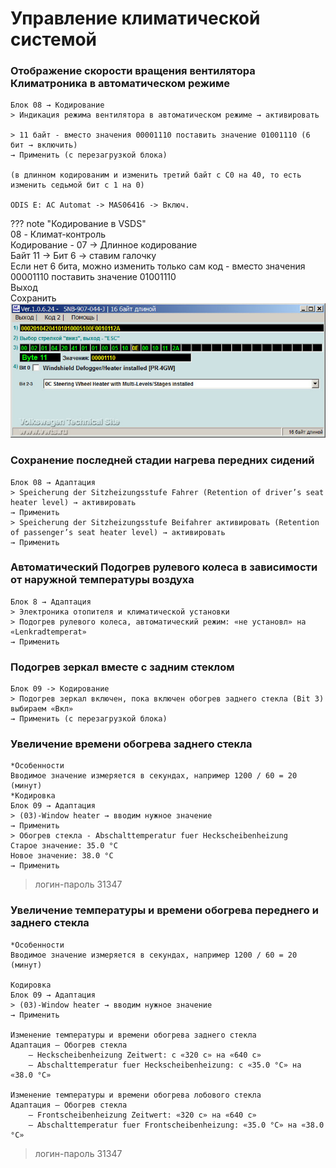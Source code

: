 # Управление климатической системой

### Отображение скорости вращения вентилятора Климатроника в автоматическом режиме

	Блок 08 → Кодирование
	> Индикация режима вентилятора в автоматическом режиме → активировать 
	
	> 11 байт - вместо значения 00001110 поставить значение 01001110 (6 бит → включить)
	→ Применить (с перезагрузкой блока)
	
	(в длинном кодированим и изменить третий байт с С0 на 40, то есть изменить седьмой бит с 1 на 0)
	
	ODIS E: AC Automat -> MAS06416 -> Включ.
	
??? note "Кодирование в VSDS"    
    08 - Климат-контроль  
    Кодирование - 07 → Длинное кодирование  
    Байт 11 → Бит 6 → ставим галочку  
    Если нет 6 бита, можно изменить только сам код - вместо значения 00001110 поставить значение 01001110  
    Выход  
    Сохранить  
    ![Screenshot](images\climate.jpg)    

### Сохранение последней стадии нагрева передних сидений

	Блок 08 → Адаптация 
	> Speicherung der Sitzheizungsstufe Fahrer (Retention of driver’s seat heater level) → активировать 
	→ Применить
	> Speicherung der Sitzheizungsstufe Beifahrer активировать (Retention of passenger’s seat heater level) → активировать
	→ Применить
	
### Автоматический Подогрев рулевого колеса в зависимости от наружной температуры воздуха

    Блок 8 → Адаптация
    > Электроника отопителя и климатической установки
    > Подогрев рулевого колеса, автоматический режим: «не установл» на «Lenkradtemperat»
	→ Применить

### Подогрев зеркал вместе с задним стеклом

	Блок 09 -> Кодирование
    > Подогрев зеркал включен, пока включен обогрев заднего стекла (Bit 3)
    выбираем «Вкл»
	→ Применить (с перезагрузкой блока)

### Увеличение времени обогрева заднего стекла

	*Особенности
	Вводимое значение измеряется в секундах, например 1200 / 60 = 20 (минут)
	*Кодировка
	Блок 09 → Адаптация
	> (03)-Window heater → вводим нужное значение 
	→ Применить
	> Обогрев стекла - Abschalttemperatur fuer Heckscheibenheizung
	Старое значение: 35.0 °C
	Новое значение: 38.0 °C
	→ Применить

> логин-пароль 31347

### Увеличение температуры и времени обогрева переднего и заднего стекла

	*Особенности
	Вводимое значение измеряется в секундах, например 1200 / 60 = 20 (минут)

	Кодировка
	Блок 09 → Адаптация
	> (03)-Window heater → вводим нужное значение
	→ Применить

	Изменение температуры и времени обогрева заднего стекла
	Aдаптация — Обогрев стекла
		— Heckscheibenheizung Zeitwert: с «320 с» на «640 с»
		— Abschalttemperatur fuer Heckscheibenheizung: с «35.0 °C» на «38.0 °C»
	
	Изменение температуры и времени обогрева лобового стекла
	Aдаптация — Обогрев стекла
		— Frontscheibenheizung Zeitwert: «320 с» на «640 с»
		— Abschalttemperatur fuer Frontscheibenheizung: «35.0 °C» на «38.0 °C»

> логин-пароль 31347